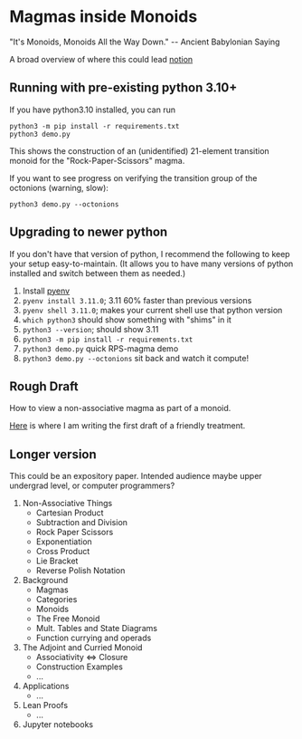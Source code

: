 # Magmas inside Monoids

"It's Monoids, Monoids All the Way Down." -- Ancient Babylonian Saying

A broad overview of where this could lead [notion](https://github.com/naftaliharris/Abstract-Algebra)

## Running with pre-existing python 3.10+

If you have python3.10 installed, you can run

```
python3 -m pip install -r requirements.txt
python3 demo.py
```

This shows the construction of an (unidentified)
21-element transition monoid for the "Rock-Paper-Scissors" magma.

If you want to see progress on verifying the transition group of the
octonions (warning, slow):

```
python3 demo.py --octonions
```

## Upgrading to newer python

If you don't have that version of python, I recommend the following to
keep your setup easy-to-maintain.  (It allows you to have many
versions of python installed and switch between them as needed.)

1. Install [pyenv](https://github.com/pyenv/pyenv)
1. `pyenv install 3.11.0`; 3.11 60% faster than previous versions
1. `pyenv shell 3.11.0`; makes your current shell use that python version
1. `which python3` should show something with "shims" in it
1. `python3 --version`; should show 3.11
1. `python3 -m pip install -r requirements.txt`
1. `python3 demo.py` quick RPS-magma demo
1. `python3 demo.py --octonions` sit back and watch it compute!


## Rough Draft

How to view a non-associative magma as part of a monoid.

[Here](https://paper.dropbox.com/doc/Its-Monoids-All-the-Way-Down-JL8ZKqYfnX5mudQoIGX4A#:uid=017421118273067050805863&h2=Magma-%E2%86%92-Monoid-Embedding-Theor) is where I am writing the first draft of a friendly treatment.

## Longer version

This could be an expository paper. Intended audience maybe upper
undergrad level, or computer programmers?

1. Non-Associative Things
   - Cartesian Product
   - Subtraction and Division
   - Rock Paper Scissors
   - Exponentiation
   - Cross Product
   - Lie Bracket
   - Reverse Polish Notation
1. Background
   - Magmas
   - Categories
   - Monoids
   - The Free Monoid
   - Mult. Tables and State Diagrams
   - Function currying and operads
1. The Adjoint and Curried Monoid
   - Associativity <=> Closure
   - Construction Examples
   - ...
1. Applications
   - ...
1. Lean Proofs
   - ...
1. Jupyter notebooks
